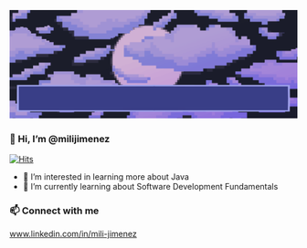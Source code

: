 ![](github_banner_1.gif)
### 👋 Hi, I’m @milijimenez
[![Hits](https://hits.seeyoufarm.com/api/count/incr/badge.svg?url=https%3A%2F%2Fgithub.com%2Fmilijimenez%2Fhit-counter&count_bg=%233DC89C&title_bg=%23555555&icon=&icon_color=%23E7E7E7&title=views&edge_flat=false)](https://hits.seeyoufarm.com)
- 👀 I’m interested in learning more about Java
- 🌱 I’m currently learning about Software Development Fundamentals

<!--- [![Top Langs](https://github-readme-stats.vercel.app/api/top-langs/?username=milijimenez&langs_count=8)](https://github.com/anuraghazra/github-readme-stats)
--->
<!--- - 💞️ I’m looking to collaborate on ... --->

### 📫 Connect with me
www.linkedin.com/in/mili-jimenez
<!---
milijimenez/milijimenez is a ✨ special ✨ repository because its `README.md` (this file) appears on your GitHub profile.
You can click the Preview link to take a look at your changes.
--->

